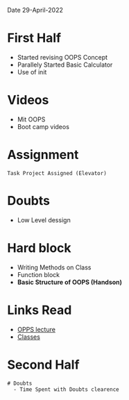 Date 29-April-2022
# First Half

  - Started revising OOPS Concept
  - Parallely Started Basic Calculator
  - Use of init

# Videos
  - Mit OOPS
  - Boot camp videos 

# Assignment
	Task Project Assigned (Elevator)
    
# Doubts
  - Low Level dessign

# Hard block 
  - Writing Methods on Class 
  - Function block 
  - __Basic Structure of OOPS (Handson)__

# Links Read

- [OPPS lecture](https://ocw.mit.edu/courses/6-0001-introduction-to-computer-science-and-programming-in-python-fall-2016/7a6f85d03f132dcd9d7592bc4643be1c_MIT6_0001F16_Lec8.pdf)
- [Classes](https://www.cs.rpi.edu/~sibel/csci1100/fall2017/lecture_notes/lec18_classes1.html)

# Second Half

    # Doubts 
      - Time Spent with Doubts clearence

